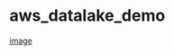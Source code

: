 # aws_datalake_demo
[image](https://github.com/user-attachments/assets/2ccc0230-3523-4cd6-8d58-e19484f72e70)

